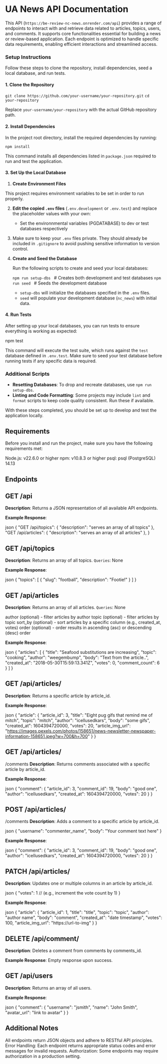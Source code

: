 # UA News API Documentation

This API (`https://be-review-nc-news.onrender.com/api`) provides a range of endpoints to interact with and retrieve data related to articles, topics, users, and comments. It supports core functionalities essential for building a news or review-based application. Each endpoint is optimized to handle specific data requirements, enabling efficient interactions and streamlined access.

### Setup Instructions

Follow these steps to clone the repository, install dependencies, seed a local database, and run tests.

#### 1. Clone the Repository

`git clone https://github.com/your-username/your-repository.git`
`cd your-repository`

Replace `your-username/your-repository` with the actual GitHub repository path.

#### 2. Install Dependencies

In the project root directory, install the required dependencies by running:

`npm install`

This command installs all dependencies listed in `package.json` required to run and test the application.

#### 3. Set Up the Local Database

1. **Create Environment Files**

This project requires environment variables to be set in order to run properly.

<!-- 1. **Copy the `.env.**example` file** **to create your own environment files: -->

2. **Edit the copied `.env` files** (`.env.development` or `.env.test`) and replace the placeholder values with your own:

   - Set the environnmental variables (PGDATABASE) to dev or test databases respectively

3. Make sure to keep your `.env` files private. They should already be included in `.gitignore` to avoid pushing sensitive information to version control.

4. **Create and Seed the Database**

   Run the following scripts to create and seed your local databases:

   `npm run setup-dbs ` # Creates both development and test databases
   `npm run seed ` # Seeds the development database

   - `setup-dbs` will initialize the databases specified in the `.env` files.
   - `seed` will populate your development database (`nc_news`) with initial data.

#### 4. Run Tests

After setting up your local databases, you can run tests to ensure everything is working as expected:

npm test

This command will execute the test suite, which runs against the `test` database defined in `.env.test`. Make sure to seed your test database before running tests if any specific data is required.

### Additional Scripts

- **Resetting Databases**: To drop and recreate databases, use `npm run setup-dbs`.
- **Linting and Code Formatting**: Some projects may include `lint` and `format` scripts to keep code quality consistent. Run these if available.

With these steps completed, you should be set up to develop and test the application locally.

## Requirements

Before you install and run the project, make sure you have the following requirements met:

Node.js: v22.6.0 or higher
npm: v10.8.3 or higher
psql: psql (PostgreSQL) 14.13

## Endpoints

## GET /api

**Description**: Returns a JSON representation of all available API endpoints.

**Example Response**:

json
{
"GET /api/topics": { "description": "serves an array of all topics" },
"GET /api/articles": { "description": "serves an array of all articles" },
}

## GET /api/topics

**Description**: Returns an array of all topics.
`Queries`: None

**Example Response**:

json
{
"topics": [
{ "slug": "football", "description": "Footie!" }
]
}

## GET /api/articles

**Description**: Returns an array of all articles.
`Queries`: None

author (optional) - filter articles by author
topic (optional) - filter articles by topic
sort_by (optional) - sort articles by a specific column (e.g., created_at, votes)
order (optional) - order results in ascending (asc) or descending (desc) order

**Example Response**:

json
{
"articles": [
{
"title": "Seafood substitutions are increasing",
"topic": "cooking",
"author": "weegembump",
"body": "Text from the article..",
"created_at": "2018-05-30T15:59:13.341Z",
"votes": 0,
"comment_count": 6
}
]
}

## GET /api/articles/

**Description**: Returns a specific article by article_id.

**Example Response**:

json
{
"article": {
"article_id": 3,
"title": "Eight pug gifs that remind me of mitch",
"topic": "mitch",
"author": "icellusedkars",
"body": "some gifs",
"created_at": 1604394720000,
"votes": 20,
"article_img_url": "https://images.pexels.com/photos/158651/news-newsletter-newspaper-information-158651.jpeg?w=700&h=700"
}
}

## GET /api/articles/

/comments
**Description**: Returns comments associated with a specific article by article_id.

**Example Response**:

json
{
"comment": {
"article_id": 3,
"comment_id": 19,
"body": "good one",
"author": "icellusedkars",
"created_at": 1604394720000,
"votes": 20
}
}

## POST /api/articles/

/comments
**Description**: Adds a comment to a specific article by article_id.

<!-- Request Body: -->

json
{
"username": "commenter_name",
"body": "Your comment text here"
}

**Example Response**:

json
{
"comment": {
"article_id": 3,
"comment_id": 19,
"body": "good one",
"author": "icellusedkars",
"created_at": 1604394720000,
"votes": 20
}
}

## PATCH /api/articles/

**Description**: Updates one or multiple columns in an article by article_id.

<!-- Request Body: -->

json
{
"votes": 1 // (e.g., increment the vote count by 1)
}

**Example Response**:

json
{
"article": {
"article_id": 1,
"title": "title",
"topic": "topic",
"author": "author name",
"body": "comment",
"created_at": "date timestamp",
"votes": 100,
"article_img_url": "https://url-to-img"
}
}

## DELETE /api/comment/

**Description**: Deletes a comment from comments by comments_id.

**Example Response**: Empty response upon success.

## GET /api/users

**Description**: Returns an array of all users.

**Example Response**:

json
{
"comment": {
"username": "jsmith",
"name": "John Smith",
"avatar_url": "link to avatar"
}
}

## Additional Notes

All endpoints return JSON objects and adhere to RESTful API principles.
Error Handling: Each endpoint returns appropriate status codes and error messages for invalid requests.
Authorization: Some endpoints may require authorization in a production setting.

```

```
